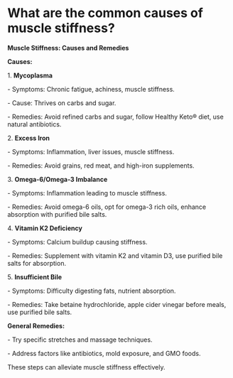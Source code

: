 # What are the common causes of muscle stiffness?

**Muscle Stiffness: Causes and Remedies**

**Causes:**

1\. **Mycoplasma**

\- Symptoms: Chronic fatigue, achiness, muscle stiffness.

\- Cause: Thrives on carbs and sugar.

\- Remedies: Avoid refined carbs and sugar, follow Healthy Keto® diet, use natural antibiotics.

2\. **Excess Iron**

\- Symptoms: Inflammation, liver issues, muscle stiffness.

\- Remedies: Avoid grains, red meat, and high-iron supplements.

3\. **Omega-6/Omega-3 Imbalance**

\- Symptoms: Inflammation leading to muscle stiffness.

\- Remedies: Avoid omega-6 oils, opt for omega-3 rich oils, enhance absorption with purified bile salts.

4\. **Vitamin K2 Deficiency**

\- Symptoms: Calcium buildup causing stiffness.

\- Remedies: Supplement with vitamin K2 and vitamin D3, use purified bile salts for absorption.

5\. **Insufficient Bile**

\- Symptoms: Difficulty digesting fats, nutrient absorption.

\- Remedies: Take betaine hydrochloride, apple cider vinegar before meals, use purified bile salts.

**General Remedies:**

\- Try specific stretches and massage techniques.

\- Address factors like antibiotics, mold exposure, and GMO foods.

These steps can alleviate muscle stiffness effectively.